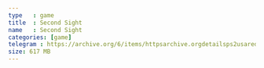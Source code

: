 ```yaml
---
type   : game
title  : Second Sight
name   : Second Sight
categories: [game]
telegram : https://archive.org/6/items/httpsarchive.orgdetailsps2usaredump3/Second%20Sight.7z
size: 617 MB
---
```



